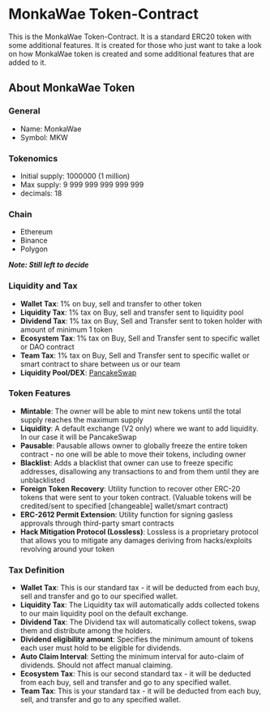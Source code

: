# MonkaWae Token-Contract

This is the MonkaWae Token-Contract. It is a standard ERC20 token with some additional features. It is created for those who just want to take a look on how MonkaWae token is created and some additional features that are added to it.

## About MonkaWae Token

### General

- Name: MonkaWae
- Symbol: MKW

### Tokenomics

- Initial supply: 1000000 (1 million)
- Max supply: 9 999 999 999 999 999
- decimals: 18

### Chain

- Ethereum
- Binance
- Polygon

***Note: Still left to decide***

### Liquidity and Tax

- **Wallet Tax**: 1% on buy, sell and transfer to other token
- **Liquidity Tax**: 1% tax on Buy, sell and transfer sent to liquidity pool
- **Dividend Tax**: 1% tax on Buy, Sell and Transfer sent to token holder with amount of minimum 1 token
- **Ecosystem Tax**: 1% tax on Buy, Sell and Transfer sent to specific wallet or DAO contract
- **Team Tax**: 1% tax on Buy, Sell and Transfer sent to specific wallet or smart contract to share between us or our team
- **Liquidity Pool/DEX**: [PancakeSwap](https://pancakeswap.finance/)

### Token Features

- **Mintable**: The owner will be able to mint new tokens until the total supply reaches the maximum supply
- **Liquidity**: A default exchange (V2 only) where we want to add liquidity. In our case it will be PancakeSwap
- **Pausable**: Pausable allows owner to globally freeze the entire token contract - no one will be able to move their tokens, including owner
- **Blacklist**: Adds a blacklist that owner can use to freeze specific addresses, disallowing any transactions to and from them until they are unblacklisted
- **Foreign Token Recovery**: Utility function to recover other ERC-20 tokens that were sent to your token contract. (Valuable tokens will be credited/sent to specified [changeable] wallet/smart contract)
- **ERC-2612 Permit Extension**: Utility function for signing gasless approvals through third-party smart contracts
- **Hack Mitigation Protocol (Lossless)**: Lossless is a proprietary protocol that allows you to mitigate any damages deriving from hacks/exploits revolving around your token

### Tax Definition

- **Wallet Tax**: This is our standard tax - it will be deducted from each buy, sell and transfer and go to our specified wallet.
- **Liquidity Tax**: The Liquidity tax will automatically adds collected tokens to our main liquidity pool on the default exchange.
- **Dividend Tax**: The Dividend tax will automatically collect tokens, swap them and distribute among the holders.
- **Dividend eligibility amount**: Specifies the minimum amount of tokens each user must hold to be eligible for dividends.
- **Auto Claim Interval**: Setting the minimum interval for auto-claim of dividends. Should not affect manual claiming.
- **Ecosystem Tax**: This is our second standard tax - it will be deducted from each buy, sell and transfer and go to any specified wallet.
- **Team Tax**: This is your standard tax - it will be deducted from each buy, sell, and transfer and go to any specified wallet.
